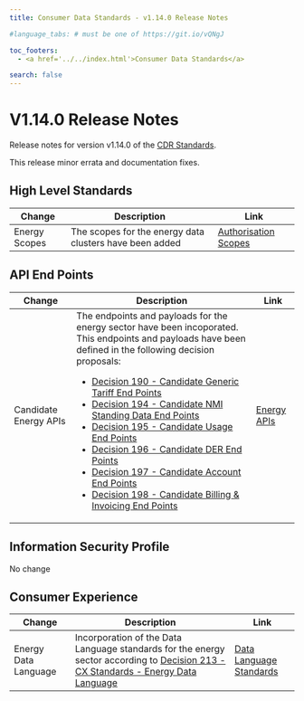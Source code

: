 ```yaml
---
title: Consumer Data Standards - v1.14.0 Release Notes

#language_tabs: # must be one of https://git.io/vQNgJ

toc_footers:
  - <a href='../../index.html'>Consumer Data Standards</a>

search: false
---
```


# V1.14.0 Release Notes
Release notes for version v1.14.0 of the [CDR Standards](../../index.html).

This release minor errata and documentation fixes.

## High Level Standards

|Change|Description|Link|
|------|-----------|----|
| Energy Scopes | The scopes for the energy data clusters have been added | [Authorisation Scopes](../../#authorisation-scopes) |

## API End Points

|Change|Description|Link|
|------|-----------|----|
| Candidate Energy APIs | The endpoints and payloads for the energy sector have been incoporated.  This endpoints and payloads have been defined in the following decision proposals:<ul><li>[Decision 190 - Candidate Generic Tariff End Points](https://github.com/ConsumerDataStandardsAustralia/standards/issues/190)</li><li>[Decision 194 - Candidate NMI Standing Data End Points](https://github.com/ConsumerDataStandardsAustralia/standards/issues/194)</li><li>[Decision 195 - Candidate Usage End Points](https://github.com/ConsumerDataStandardsAustralia/standards/issues/195)</li><li>[Decision 196 - Candidate DER End Points](https://github.com/ConsumerDataStandardsAustralia/standards/issues/196)</li><li>[Decision 197 - Candidate Account End Points](https://github.com/ConsumerDataStandardsAustralia/standards/issues/197)</li><li>[Decision 198 - Candidate Billing & Invoicing End Points](https://github.com/ConsumerDataStandardsAustralia/standards/issues/198)</li></ul>| [Energy APIs](../../#energy-apis) |

## Information Security Profile

No change

## Consumer Experience

|Change|Description|Link|
|------|-----------|----|
| Energy Data Language | Incorporation of the Data Language standards for the energy sector according to [Decision 213 - CX Standards - Energy Data Language](https://github.com/ConsumerDataStandardsAustralia/standards/issues/213)| [Data Language Standards](../../#data-language-standards) |
